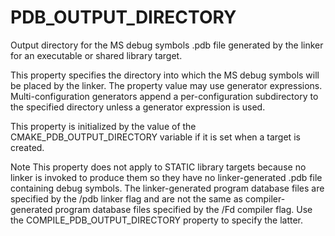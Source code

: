   

# PDB_OUTPUT_DIRECTORY  
Output directory for the MS debug symbols .pdb file
generated by the linker for an executable or shared library target.  

This property specifies the directory into which the MS debug symbols
will be placed by the linker. The property value may use
generator expressions.
Multi-configuration generators append a per-configuration
subdirectory to the specified directory unless a generator expression
is used.  

This property is initialized by the value of the
CMAKE_PDB_OUTPUT_DIRECTORY variable if it is
set when a target is created.  


Note
This property does not apply to STATIC library targets because no linker
is invoked to produce them so they have no linker-generated .pdb file
containing debug symbols.
The linker-generated program database files are specified by the
/pdb linker flag and are not the same as compiler-generated
program database files specified by the /Fd compiler flag.
Use the COMPILE_PDB_OUTPUT_DIRECTORY property to specify the latter.
  

